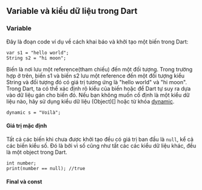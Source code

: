 ## Variable và kiểu dữ liệu trong Dart

### Variable

Đây là đoạn code ví dụ về cách khai báo và khởi tạo một biến trong Dart:

```
var s1 = "hello world";
String s2 = "hi moon";
```

Biến là nơi lưu một reference(tham chiếu) đến một đối tượng. Trong trường hợp ở trên, biến s1 và biến s2 lưu một reference đến một đối tượng kiểu String và đối tượng đó có giá trị tương ứng là "hello world" và "hi moon". Trong Dart, ta có thể xác định rõ kiểu của biến hoặc để Dart tự suy ra dựa vào dữ liệu gán cho biến đó. Nếu bạn không muốn cố định là một kiểu dữ liệu nào, hãy sử dụng kiểu dữ liệu (Object)[] hoặc từ khóa [dynamic]().

```
dynamic s = "Voilà";
```

#### Giá trị mặc định

Tất cả các biến khi chưa được khởi tạo đều có giá trị ban đầu là `null`, kể cả các biến kiểu số. Đó là bởi vì số cũng như tất các các kiểu dữ liệu khác, đều là một object trong Dart.

```
int number;
print(number == null); //true
```
#### Final và const
